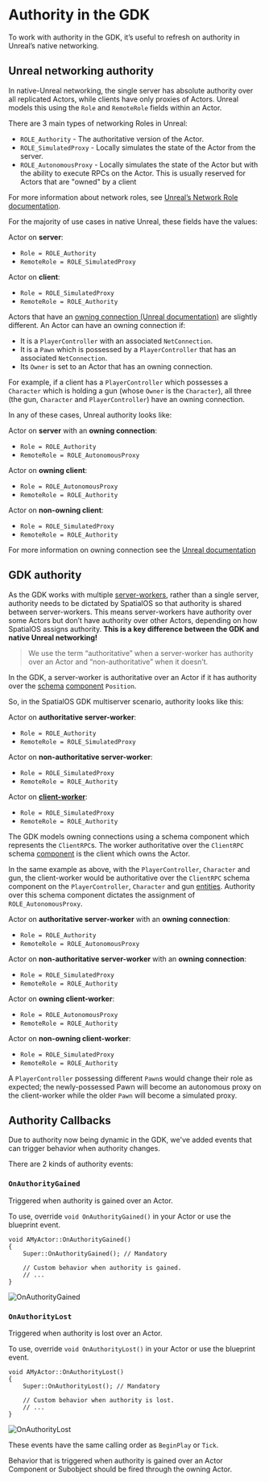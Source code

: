 # Authority in the GDK
To work with authority in the GDK, it’s useful to refresh on authority in Unreal’s native networking.

## Unreal networking authority

In native-Unreal networking, the single server has absolute authority over all replicated Actors, while clients have only proxies of Actors. Unreal models this using the `Role` and `RemoteRole` fields within an Actor.

There are 3 main types of networking Roles in Unreal:

* `ROLE_Authority` - The authoritative version of the Actor.
* `ROLE_SimulatedProxy` - Locally simulates the state of the Actor from the server.
* `ROLE_AutonomousProxy` - Locally simulates the state of the Actor but with the ability to execute RPCs on the Actor. This is usually reserved for Actors that are "owned" by a client

For more information about network roles, see [Unreal’s Network Role documentation](https://wiki.unrealengine.com/Replication#A_Guide_To_Network_Roles).

For the majority of use cases in native Unreal, these fields have the values:

Actor on **server**:

* `Role = ROLE_Authority`
* `RemoteRole = ROLE_SimulatedProxy`

Actor on **client**:

* `Role = ROLE_SimulatedProxy`
* `RemoteRole = ROLE_Authority`

Actors that have an [owning connection (Unreal documentation)](https://docs.unrealengine.com/en-us/Gameplay/Networking/Actors/OwningConnections) are slightly different. An Actor can have an owning connection if:

* It is a `PlayerController` with an associated `NetConnection`.
* It is a `Pawn` which is possessed by a `PlayerController` that has an associated `NetConnection`.
* Its `Owner` is set to an Actor that has an owning connection.

For example, if a client has a `PlayerController` which possesses a `Character` which is holding a gun (whose `Owner` is the `Character`), all three (the gun, `Character` and `PlayerController`) have an owning connection.

In any of these cases, Unreal authority looks like:

Actor on **server** with an **owning connection**:

* `Role = ROLE_Authority`
* `RemoteRole = ROLE_AutonomousProxy`

Actor on **owning client**:

* `Role = ROLE_AutonomousProxy`
* `RemoteRole = ROLE_Authority`

Actor on **non-owning client**:

* `Role = ROLE_SimulatedProxy`
* `RemoteRole = ROLE_Authority`

For more information on owning connection see the [Unreal documentation](https://docs.unrealengine.com/en-us/Gameplay/Networking/Actors/OwningConnections)

## GDK authority

As the GDK works with multiple [server-workers]({{urlRoot}}/content/glossary#workers), rather than a single server, authority needs to be dictated by SpatialOS so that authority is shared between server-workers. This means server-workers have authority over some Actors but don’t have authority over other Actors, depending on how SpatialOS assigns authority. **This is a key difference between the GDK and native Unreal networking!**

> We use the term “authoritative” when a server-worker has authority over an Actor and “non-authoritative” when it doesn’t.

In the GDK, a server-worker is authoritative over an Actor if it has authority over the [schema]({{urlRoot}}/content/glossary#schema) [component]({{urlRoot}}/content/glossary#spatialos-component) `Position`. 

So, in the SpatialOS GDK multiserver scenario, authority looks like this:

Actor on **authoritative server-worker**:

* `Role = ROLE_Authority`
* `RemoteRole = ROLE_SimulatedProxy`

Actor on **non-authoritative server-worker**:

* `Role = ROLE_SimulatedProxy`
* `RemoteRole = ROLE_Authority`

Actor on **[client-worker]({{urlRoot}}/content/glossary#workers)**:

* `Role = ROLE_SimulatedProxy`
* `RemoteRole = ROLE_Authority`

The GDK models owning connections using a schema component which represents the `ClientRPC`s. The worker authoritative over the `ClientRPC` schema [component]({{urlRoot}}/content/glossary#spatialos-component) is the client which owns the Actor.

In the same example as above, with the `PlayerController`, `Character` and gun, the client-worker would be authoritative over the `ClientRPC` schema component on the `PlayerController`, `Character` and gun [entities]({{urlRoot}}/content/glossary#spatialos-entity). Authority over this schema component dictates the assignment of `ROLE_AutonomousProxy`.

Actor on **authoritative server-worker** with an **owning connection**:

* `Role = ROLE_Authority`
* `RemoteRole = ROLE_AutonomousProxy`

Actor on **non-authoritative server-worker** with an **owning connection**:

* `Role = ROLE_SimulatedProxy`
* `RemoteRole = ROLE_Authority`

Actor on **owning client-worker**:

* `Role = ROLE_AutonomousProxy`
* `RemoteRole = ROLE_Authority`

Actor on **non-owning client-worker**:

* `Role = ROLE_SimulatedProxy`
* `RemoteRole = ROLE_Authority`

A `PlayerController` possessing different `Pawn`s would change their role as expected; the newly-possessed Pawn will become an autonomous proxy on the client-worker while the older `Pawn` will become a simulated proxy.

## Authority Callbacks

Due to authority now being dynamic in the GDK, we've added events that can trigger behavior when authority changes.

There are 2 kinds of authority events:

### `OnAuthorityGained`

Triggered when authority is gained over an Actor.

To use, override `void OnAuthorityGained()` in your Actor or use the blueprint event. 

    void AMyActor::OnAuthorityGained()
    {
        Super::OnAuthorityGained(); // Mandatory

        // Custom behavior when authority is gained.
        // ...
    }

![OnAuthorityGained]({{assetRoot}}assets/screen-grabs/on-authority-gained.jpg)

### `OnAuthorityLost`

Triggered when authority is lost over an Actor.

To use, override `void OnAuthorityLost()` in your Actor or use the blueprint event. 

    void AMyActor::OnAuthorityLost()
    {
        Super::OnAuthorityLost(); // Mandatory

        // Custom behavior when authority is lost.
        // ...
    }

![OnAuthorityLost]({{assetRoot}}assets/screen-grabs/on-authority-lost.jpg)

These events have the same calling order as `BeginPlay` or `Tick`.

Behavior that is triggered when authority is gained over an Actor Component or Subobject should be fired through the owning Actor.